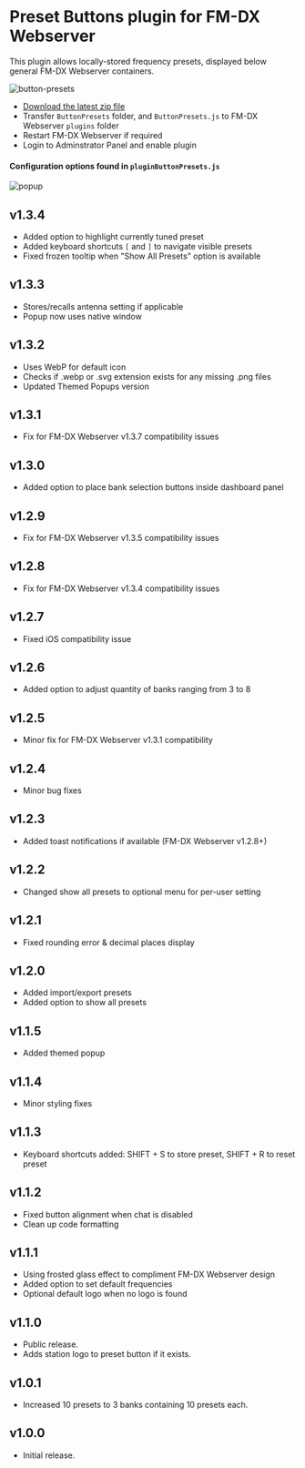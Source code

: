 # Preset Buttons plugin for FM-DX Webserver

This plugin allows locally-stored frequency presets, displayed below general FM-DX Webserver containers.

![button-presets](https://github.com/user-attachments/assets/999726ed-db94-456a-9f53-2620085ca518)

* [Download the latest zip file](https://github.com/AmateurAudioDude/FM-DX-Webserver-Plugin-Button-Presets/archive/refs/heads/main.zip)
* Transfer `ButtonPresets` folder, and `ButtonPresets.js` to FM-DX Webserver `plugins` folder
* Restart FM-DX Webserver if required
* Login to Adminstrator Panel and enable plugin

#### Configuration options found in `pluginButtonPresets.js`

![popup](https://github.com/user-attachments/assets/ad910fdb-ae7d-4b4c-aea4-9e6acfd13b56)

v1.3.4
------
* Added option to highlight currently tuned preset
* Added keyboard shortcuts `[` and `]` to navigate visible presets
* Fixed frozen tooltip when "Show All Presets" option is available

v1.3.3
------
* Stores/recalls antenna setting if applicable
* Popup now uses native window

v1.3.2
------
* Uses WebP for default icon
* Checks if .webp or .svg extension exists for any missing .png files
* Updated Themed Popups version

v1.3.1
------
* Fix for FM-DX Webserver v1.3.7 compatibility issues

v1.3.0
------
* Added option to place bank selection buttons inside dashboard panel

v1.2.9
------
* Fix for FM-DX Webserver v1.3.5 compatibility issues

v1.2.8
------
* Fix for FM-DX Webserver v1.3.4 compatibility issues

v1.2.7
------
* Fixed iOS compatibility issue

v1.2.6
------
* Added option to adjust quantity of banks ranging from 3 to 8

v1.2.5
------
* Minor fix for FM-DX Webserver v1.3.1 compatibility

v1.2.4
------
* Minor bug fixes

v1.2.3
------
* Added toast notifications if available (FM-DX Webserver v1.2.8+)

v1.2.2
------
* Changed show all presets to optional menu for per-user setting

v1.2.1
------
* Fixed rounding error & decimal places display

v1.2.0
------
* Added import/export presets
* Added option to show all presets

v1.1.5
------
* Added themed popup

v1.1.4
------
* Minor styling fixes

v1.1.3
------
* Keyboard shortcuts added: SHIFT + S to store preset, SHIFT + R to reset preset

v1.1.2
------
* Fixed button alignment when chat is disabled
* Clean up code formatting

v1.1.1
------
* Using frosted glass effect to compliment FM-DX Webserver design
* Added option to set default frequencies
* Optional default logo when no logo is found

v1.1.0
------
* Public release.
* Adds station logo to preset button if it exists.

v1.0.1
------
* Increased 10 presets to 3 banks containing 10 presets each.

v1.0.0
------
* Initial release.
